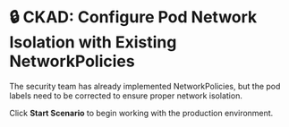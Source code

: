 # 🔒 CKAD: Configure Pod Network Isolation with Existing NetworkPolicies

The security team has already implemented NetworkPolicies, but the pod labels need to be corrected to ensure proper network isolation.

Click **Start Scenario** to begin working with the production environment.
